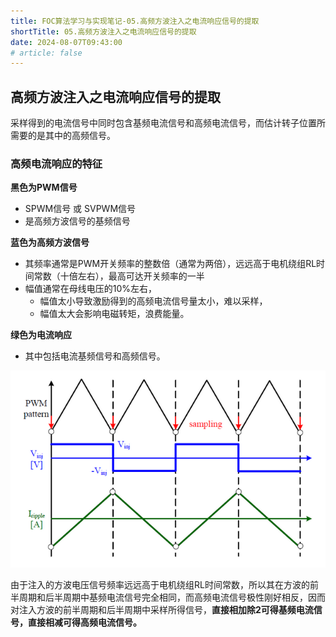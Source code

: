```yaml
---
title: FOC算法学习与实现笔记-05.高频方波注入之电流响应信号的提取
shortTitle: 05.高频方波注入之电流响应信号的提取
date: 2024-08-07T09:43:00
# article: false
---
```


## 高频方波注入之电流响应信号的提取

采样得到的电流信号中同时包含基频电流信号和高频电流信号，而估计转子位置所需要的是其中的高频信号。

### 高频电流响应的特征

**黑色为PWM信号**
- SPWM信号 或 SVPWM信号
- 是高频方波信号的基频信号

**蓝色为高频方波信号**
- 其频率通常是PWM开关频率的整数倍（通常为两倍），远远高于电机绕组RL时间常数（十倍左右），最高可达开关频率的一半
- 幅值通常在母线电压的10%左右，
  - 幅值太小导致激励得到的高频电流信号量太小，难以采样，
  - 幅值太大会影响电磁转矩，浪费能量。

**绿色为电流响应**
- 其中包括电流基频信号和高频信号。

![alt text](assets/images/image-5.png)

由于注入的方波电压信号频率远远高于电机绕组RL时间常数，所以其在方波的前半周期和后半周期中基频电流信号完全相同，而高频电流信号极性刚好相反，因而对注入方波的前半周期和后半周期中采样所得信号，**直接相加除2可得基频电流信号，直接相减可得高频电流信号。**
